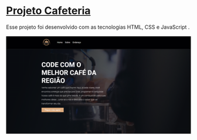 # [Projeto Cafeteria](https://suzimaramoura.github.io/projeto-cafeteria/)
Esse projeto foi desenvolvido com as tecnologias HTML, CSS e JavaScript .<br>
<br>
 <img src="img/img-readme-cafeteria.png" alt="Imagem do projeto" width="800" />

